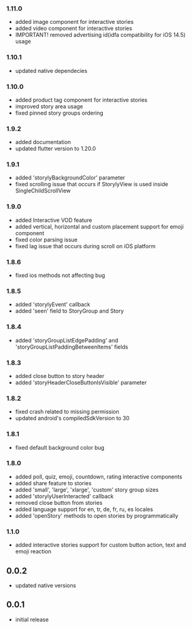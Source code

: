 ### 1.11.0
* added image component for interactive stories
* added video component for interactive stories
* IMPORTANT! removed advertising id(idfa compatibility for iOS 14.5) usage

### 1.10.1
* updated native dependecies

### 1.10.0
* added product tag component for interactive stories
* improved story area usage
* fixed pinned story groups ordering

### 1.9.2
* added documentation
* updated flutter version to 1.20.0

### 1.9.1
* added 'storylyBackgroundColor' parameter
* fixed scrolling issue that occurs if StorylyView is used inside SingleChildScrollView

### 1.9.0
* added Interactive VOD feature
* added vertical, horizontal and custom placement support for emoji component
* fixed color parsing issue 
* fixed lag issue that occurs during scroll on iOS platform

### 1.8.6
* fixed ios methods not affecting bug

### 1.8.5
* added 'storylyEvent' callback
* added 'seen' field to StoryGroup and Story

### 1.8.4
* added 'storyGroupListEdgePadding' and 'storyGroupListPaddingBetweenItems' fields

### 1.8.3
* added close button to story header
* added 'storyHeaderCloseButtonIsVisible' parameter

### 1.8.2
* fixed crash related to missing permission 
* updated android's compiledSdkVersion to 30

### 1.8.1
* fixed default background color bug

### 1.8.0
* added poll, quiz, emoji, countdown, rating interactive components
* added share feature to stories
* added 'small', 'large', 'xlarge', 'custom' story group sizes
* added 'storylyUserInteracted' callback
* removed close button from stories
* added language support for en, tr, de, fr, ru, es locales
* added 'openStory' methods to open stories by programmatically

### 1.1.0
* added interactive stories support for custom button action, text and emoji reaction

## 0.0.2
* updated native versions

## 0.0.1
* initial release
